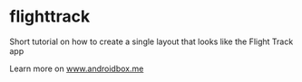 # flighttrack
Short tutorial on how to create a single layout that looks like the Flight Track app

Learn more on www.androidbox.me


